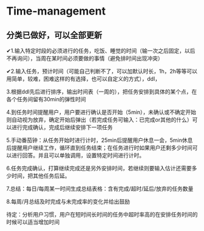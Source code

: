 # Time-management

## 分类已做好，可以全部更新

✔1.输入特定时段的必须进行的任务，吃饭、睡觉的时间（输一次之后固定，以后不再询问），当周在某时间必须要做的事情（避免排时间出现冲突）

✔2.输入任务，预计时间（可能自己判断不了，可以加默认时长，1h，2h等等可以用简单，较难，困难这样的有选择，也可以自定义的方式），ddl，

3.根据ddl先后进行排序，输出时间表（一周的），把任务安排到具体的某个点，在各个任务间留有30min的弹性时间

4.到任务时间提醒用户，用户要进行确认是否开始（5min），未确认或不确定开始则自动视为放弃，确定开始后弹出（若完成任务可输入：已完成or其他的什么）可以进行完成确认，完成后继续安排下一项任务

5.手动番茄钟：从任务开始时进行计时，25min后提醒用户休息一会，5min休息后提醒用户继续工作，循环直到任务结束；在任务进行时如果用户还剩多少时间可以进行回答。并且可以单独调用，设置特定时间进行计时。

6.任务完成确认，打算继续完成还是另外安排时间，若继续则要输入估计还需要多少时间，把其他任务后延。

7.总结：每日/每周某一时间生成总结表格：含有完成/超时/延后/放弃的任务数量

8.每周/月总结及时完成与未完成率的变化并给出鼓励

待定：分析用户习惯，用户在短时间长时间的任务中超时率高的在安排任务时间的时候可以适当增加时间
